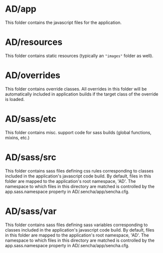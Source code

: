 # AD/app

This folder contains the javascript files for the application.

# AD/resources

This folder contains static resources (typically an `"images"` folder as well).

# AD/overrides

This folder contains override classes. All overrides in this folder will be 
automatically included in application builds if the target class of the override
is loaded.

# AD/sass/etc

This folder contains misc. support code for sass builds (global functions, 
mixins, etc.)

# AD/sass/src

This folder contains sass files defining css rules corresponding to classes
included in the application's javascript code build.  By default, files in this 
folder are mapped to the application's root namespace, 'AD'. The
namespace to which files in this directory are matched is controlled by the
app.sass.namespace property in AD/.sencha/app/sencha.cfg. 

# AD/sass/var

This folder contains sass files defining sass variables corresponding to classes
included in the application's javascript code build.  By default, files in this 
folder are mapped to the application's root namespace, 'AD'. The
namespace to which files in this directory are matched is controlled by the
app.sass.namespace property in AD/.sencha/app/sencha.cfg. 
